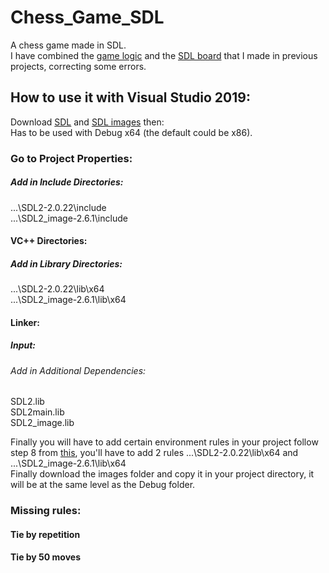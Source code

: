 # Chess_Game_SDL
A chess game made in SDL.  
I have combined the [game logic](https://github.com/AmonRAyl/Simple-Chess "Game Logic") and the [SDL board](https://github.com/AmonRAyl/SDL_CHESS "SDL BOARD") that I made in previous projects, correcting some errors.  
  
## How to use it with Visual Studio 2019:  
Download [SDL](https://lazyfoo.net/tutorials/SDL/01_hello_SDL/index.php) and [SDL images](https://lazyfoo.net/tutorials/SDL/06_extension_libraries_and_loading_other_image_formats/index.php) then:  
Has to be used with Debug x64 (the default could be x86).    
### Go to Project Properties:  
  
##### Add in Include Directories:
\...\SDL2-2.0.22\include  
\...\SDL2_image-2.6.1\include  
#### VC++ Directories:  
##### Add in Library Directories: 
\...\SDL2-2.0.22\lib\x64  
\...\SDL2_image-2.6.1\lib\x64  
#### Linker:
##### Input:
###### Add in Additional Dependencies:
SDL2.lib  
SDL2main.lib  
SDL2_image.lib  
  
Finally you will have to add certain environment rules in your project follow step 8 from [this](https://lazyfoo.net/tutorials/SDL/01_hello_SDL/windows/msvc2019/index.php), you'll have to add 2 rules \...\SDL2-2.0.22\lib\x64 and \...\SDL2_image-2.6.1\lib\x64  
  Finally download the images folder and copy it in your project directory, it will be at the same level as the Debug folder.  

### Missing rules:  
#### Tie by repetition  
#### Tie by 50 moves  
